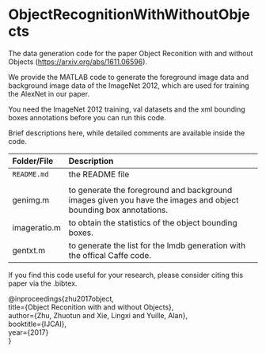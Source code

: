 # ObjectRecognitionWithWithoutObjects

The data generation code for the paper Object Reconition with and without Objects (https://arxiv.org/abs/1611.06596).

We provide the MATLAB code to generate the foreground image data and background image data of the ImageNet 2012, which are used for training the AlexNet in our paper.

You need the ImageNet 2012 training, val datasets and the xml bounding boxes annotations before you can run this code.


Brief descriptions here, while detailed comments are available inside the code. 

| Folder/File               | Description                                          |
|:------------------------- |:---------------------------------------------------- |
| `README.md`               | the README file                                      |
|                           |                                                      |
| genimg.m                  | to generate the foreground and background images given you have the images and object bounding box annotations. |
| imageratio.m              | to obtain the statistics of the object bounding boxes. | 
| gentxt.m                  | to generate the list for the lmdb generation with the offical Caffe code. |


If you find this code useful for your research, please consider citing this paper via the .bibtex.

@inproceedings{zhu2017object,<br />
  title={Object Reconition with and without Objects},<br />
  author={Zhu, Zhuotun and Xie, Lingxi and Yuille, Alan},<br />
  booktitle={IJCAI},<br />
  year={2017}<br />
}

